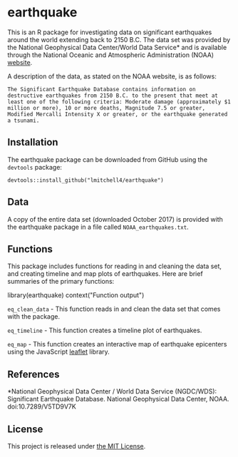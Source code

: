 

# earthquake


This is an R package for investigating data on significant earthquakes 
around the world extending back to 2150 B.C. The data set was provided by 
the National Geophysical Data Center/World Data Service* and is available 
through the National Oceanic and Atmospheric Administration (NOAA) 
[website](https://www.ngdc.noaa.gov/nndc/struts/form?t=101650&s=1&d=1).

A description of the data, as stated on the NOAA website, is as follows:

  ```
  The Significant Earthquake Database contains information on destructive earthquakes from 2150 B.C. to the present that meet at least one of the following criteria: Moderate damage (approximately $1 million or more), 10 or more deaths, Magnitude 7.5 or greater, Modified Mercalli Intensity X or greater, or the earthquake generated a tsunami.
  ```

## Installation
The earthquake package can be downloaded from GitHub using the `devtools` 
package: 

  ```
  devtools::install_github("lmitchell4/earthquake")
  ```

## Data
A copy of the entire data set (downloaded October 2017) is provided with 
the earthquake package in a file called `NOAA_earthquakes.txt`.

## Functions
This package includes functions for reading in and cleaning the data set, 
and creating timeline and map plots of earthquakes. Here are brief 
summaries of the primary functions:

library(earthquake)
context("Function output")

`eq_clean_data` - This function reads in and clean the data set that comes 
with the package.

`eq_timeline` - This function creates a timeline plot of earthquakes. 

`eq_map` - This function creates an interactive map of earthquake epicenters 
using the JavaScript [leaflet]( http://leafletjs.com) library. 

## References
*National Geophysical Data Center / World Data Service (NGDC/WDS): 
Significant Earthquake Database. National Geophysical Data Center, 
NOAA. doi:10.7289/V5TD9V7K

## License

This project is released under [the MIT License](https://github.com/lmitchell4/earthquake/blob/master/LICENSE).
